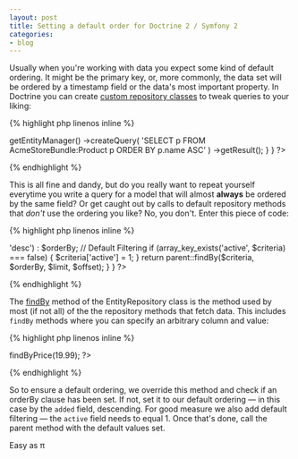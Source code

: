 ```yaml
---
layout: post
title: Setting a default order for Doctrine 2 / Symfony 2
categories:
- blog
---
```


Usually when you're working with data you expect some kind of default ordering.
It might be the primary key, or, more commonly, the data set will be ordered by
a timestamp field or the data's most important property. In Doctrine you can create
[custom repository classes][2] to tweak queries to your liking:

{% highlight php linenos inline %}
<?php
// src/Acme/StoreBundle/Entity/ProductRepository.php
namespace Acme\StoreBundle\Entity;

use Doctrine\ORM\EntityRepository;

class ProductRepository extends EntityRepository
{
    public function findAllOrderedByName()
    {
        return $this->getEntityManager()
            ->createQuery(
                'SELECT p FROM AcmeStoreBundle:Product p ORDER BY p.name ASC'
            )
            ->getResult();
    }
}
?>
{% endhighlight %}

This is all fine and dandy, but do you really want to repeat yourself everytime
you write a query for a model that will almost **always** be ordered
by the same field? Or get caught out by calls to default repository methods that
*don't* use the ordering you like? No, you don't. Enter this piece of code:

{% highlight php linenos inline %}
<?php
// src/Acme/StoreBundle/Entity/ProductRepository.php
namespace Acme\StoreBundle\Entity;

use Doctrine\ORM\EntityRepository;

class ProductRepository extends EntityRepository
{
    public function findBy(array $criteria, array $orderBy = null, $limit = null, $offset = null)
    {
        // Default Ordering
        $orderBy = $orderBy === null ? array('added' => 'desc') : $orderBy;

        // Default Filtering
        if (array_key_exists('active', $criteria) === false) {
            $criteria['active'] = 1;
        }
        return parent::findBy($criteria, $orderBy, $limit, $offset);
    }
}
?>
{% endhighlight %}

The [findBy][3] method of the EntityRepository class is the method used by most
(if not all) of the the repository methods that fetch data. This includes `findBy`
methods where you can specify an arbitrary column and value:

{% highlight php linenos inline %}
<?php
// find a group of products based on an arbitrary column value
$products = $repository->findByPrice(19.99);
?>
{% endhighlight %}

So to ensure a default ordering, we override this method and check if an orderBy
clause has been set. If not, set it to our default ordering &mdash; in this case by the
`added` field, descending. For good measure we also add default filtering &mdash;
the `active` field needs to equal 1. Once that's done, call the parent method
with the default values set.

Easy as &#960;


[1]: http://www.teach-a-rific.com
[2]: http://symfony.com/doc/current/book/doctrine.html#custom-repository-classes
[3]: http://www.doctrine-project.org/api/orm/2.3/class-Doctrine.ORM.EntityRepository.html#_findBy
